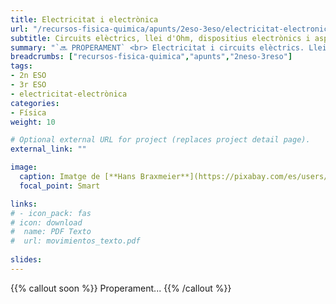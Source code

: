 ```yaml
---
title: Electricitat i electrònica
url: "/recursos-fisica-quimica/apunts/2eso-3eso/electricitat-electronica"
subtitle: Circuits elèctrics, llei d'Ohm, dispositius electrònics i aspectes industrials de l'energia
summary: "`🔜 PROPERAMENT` <br> Electricitat i circuits elèctrics. Llei d'Ohm. Dispositius electrònics. Aspectes industrials de l'energia."
breadcrumbs: ["recursos-fisica-quimica","apunts","2neso-3reso"]
tags:
- 2n ESO
- 3r ESO
- electricitat-electrònica
categories:
- Física
weight: 10

# Optional external URL for project (replaces project detail page).
external_link: ""

image:
  caption: Imatge de [**Hans Braxmeier**](https://pixabay.com/es/users/hans-2/) en [Pixabay](https://pixabay.com/es/)
  focal_point: Smart

links:
# - icon_pack: fas
# icon: download
#  name: PDF Texto
#  url: movimientos_texto.pdf
  
slides:
---
```


{{% callout soon %}}
Properament...
{{% /callout %}}